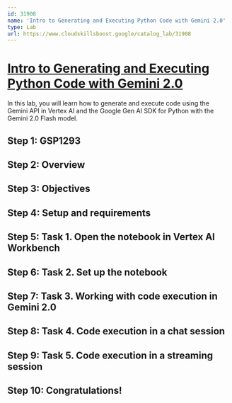 ```yaml
---
id: 31908
name: 'Intro to Generating and Executing Python Code with Gemini 2.0'
type: Lab
url: https://www.cloudskillsboost.google/catalog_lab/31908
---
```


# [Intro to Generating and Executing Python Code with Gemini 2.0](https://www.cloudskillsboost.google/catalog_lab/31908)

In this lab, you will learn how to generate and execute code using the Gemini API in Vertex AI and the Google Gen AI SDK for Python with the Gemini 2.0 Flash model.

## Step 1: GSP1293

## Step 2: Overview

## Step 3: Objectives

## Step 4: Setup and requirements

## Step 5: Task 1. Open the notebook in Vertex AI Workbench

## Step 6: Task 2. Set up the notebook

## Step 7: Task 3. Working with code execution in Gemini 2.0

## Step 8: Task 4. Code execution in a chat session

## Step 9: Task 5. Code execution in a streaming session

## Step 10: Congratulations!
